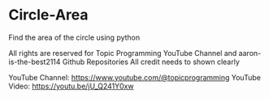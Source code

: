 # Circle-Area
Find the area of the circle using python

All rights are reserved for Topic Programming YouTube Channel and aaron-is-the-best2114 Github Repositories
All credit needs to shown clearly

YouTube Channel: https://www.youtube.com/@topicprogramming
YouTube Video: https://youtu.be/jU_Q241Y0xw
